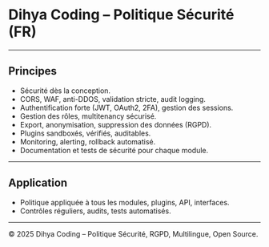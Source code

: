 # Dihya Coding – Politique Sécurité (FR)

---

## Principes

- Sécurité dès la conception.
- CORS, WAF, anti-DDOS, validation stricte, audit logging.
- Authentification forte (JWT, OAuth2, 2FA), gestion des sessions.
- Gestion des rôles, multitenancy sécurisé.
- Export, anonymisation, suppression des données (RGPD).
- Plugins sandboxés, vérifiés, auditables.
- Monitoring, alerting, rollback automatisé.
- Documentation et tests de sécurité pour chaque module.

---

## Application
- Politique appliquée à tous les modules, plugins, API, interfaces.
- Contrôles réguliers, audits, tests automatisés.

---

© 2025 Dihya Coding – Politique Sécurité, RGPD, Multilingue, Open Source.
